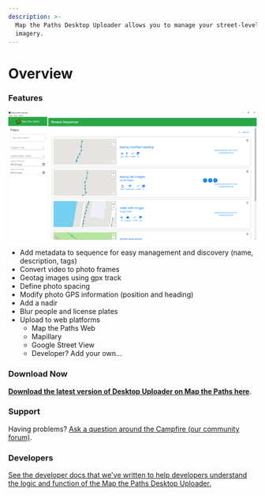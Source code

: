 ```yaml
---
description: >-
  Map the Paths Desktop Uploader allows you to manage your street-level map
  imagery.
---
```


# Overview

### Features

![MTPDU sequence list](../.gitbook/assets/sequence-list.png)

* Add metadata to sequence for easy management and discovery \(name, description, tags\)
* Convert video to photo frames
* Geotag images using gpx track
* Define photo spacing
* Modify photo GPS information \(position and heading\)
* Add a nadir
* Blur people and license plates
* Upload to web platforms
  * Map the Paths Web
  * Mapillary
  * Google Street View
  * Developer? Add your own...

### Download Now

[**Download the latest version of Desktop Uploader on Map the Paths here**](https://mtp.trekview.org/upload).

### Support

Having problems? [Ask a question around the Campfire \(our community forum\)](https://campfire.trekview.org/c/support/8).

### Developers

[See the developer docs that we've written to help developers understand the logic and function of the Map the Paths Desktop Uploader.](developer-docs/)

